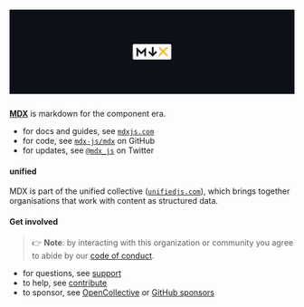 # [![MDX][logo]][site]

[**MDX**][site] is markdown for the component era.

* for docs and guides, see [`mdxjs.com`][site]
* for code, see [`mdx-js/mdx`][monorepo] on GitHub
* for updates, see [`@mdx_js`][twitter] on Twitter

#### unified

MDX is part of the unified collective ([`unifiedjs.com`][unified]), which brings
together organisations that work with content as structured data.

#### Get involved

> 👉 **Note**: by interacting with this organization or community you agree to
> abide by our [code of conduct][coc].

* for questions, see [support][]
* to help, see [contribute][]
* to sponsor, see [OpenCollective][oc] or [GitHub sponsors][ghs]

[logo]: https://raw.githubusercontent.com/mdx-js/.github/5a63e56/image/cover.svg?sanitize=true

[site]: https://mdxjs.com

[unified]: https://unifiedjs.com

[twitter]: https://twitter.com/mdx_js

[monorepo]: https://github.com/mdx-js/mdx

[coc]: https://github.com/mdx-js/.github/blob/main/code-of-conduct.md

[support]: https://mdxjs.com/community/support/

[contribute]: https://mdxjs.com/community/contribute/

[oc]: https://opencollective.com/unified

[ghs]: https://github.com/sponsors/unifiedjs
